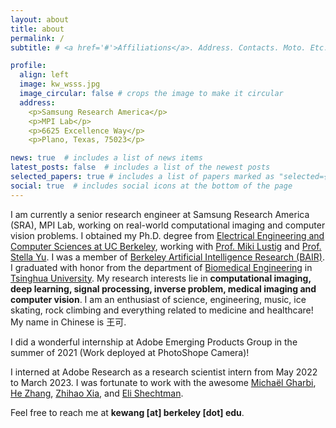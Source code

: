 ```yaml
---
layout: about
title: about
permalink: /
subtitle: # <a href='#'>Affiliations</a>. Address. Contacts. Moto. Etc.

profile:
  align: left
  image: kw_wsss.jpg
  image_circular: false # crops the image to make it circular
  address: 
    <p>Samsung Research America</p>
    <p>MPI Lab</p>
    <p>6625 Excellence Way</p>
    <p>Plano, Texas, 75023</p>

news: true  # includes a list of news items
latest_posts: false  # includes a list of the newest posts
selected_papers: true # includes a list of papers marked as "selected={true}"
social: true  # includes social icons at the bottom of the page
---
```


I am currently a senior research engineer at Samsung Research America (SRA), MPI Lab, working on real-world computational imaging and computer vision problems. I obtained my Ph.D. degree from [Electrical Engineering and Computer Sciences at UC Berkeley](https://eecs.berkeley.edu/), working with [Prof. Miki Lustig](http://people.eecs.berkeley.edu/~mlustig/) and [Prof. Stella Yu](https://web.eecs.umich.edu/~stellayu/). I was a member of [Berkeley Artificial Intelligence Research (BAIR)](https://bair.berkeley.edu/). I graduated with honor from the department of [Biomedical Engineering](http://www.med.tsinghua.edu.cn/) in [Tsinghua University](http://www.tsinghua.edu.cn/publish/thu2018en/index.html/). My research interests lie in **computational imaging, deep learning, signal processing, inverse problem, medical imaging and computer vision**. I am an enthusiast of science, engineering, music, ice skating, rock climbing and everything related to medicine and healthcare! My name in Chinese is 王可.

I did a wonderful  internship at Adobe Emerging Products Group in the summer of 2021 (Work deployed at PhotoShope Camera)!

I interned at Adobe Research as a research scientist intern from May 2022 to March 2023. I was fortunate to work with the awesome [Michaël Gharbi](http://mgharbi.com/), [He Zhang](https://sites.google.com/site/hezhangsprinter), [Zhihao Xia](https://likesum.github.io/), and [Eli Shechtman](https://research.adobe.com/person/eli-shechtman/).

Feel free to reach me at **kewang [at] berkeley [dot] edu**.

<!--
Write your biography here. Tell the world about yourself. Link to your favorite [subreddit](http://reddit.com). You can put a picture in, too. The code is already in, just name your picture `prof_pic.jpg` and put it in the `img/` folder.test

Put your address / P.O. box / other info right below your picture. You can also disable any of these elements by editing `profile` property of the YAML header of your `_pages/about.md`. Edit `_bibliography/papers.bib` and Jekyll will render your [publications page](/al-folio/publications/) automatically.

Link to your social media connections, too. This theme is set up to use [Font Awesome icons](http://fortawesome.github.io/Font-Awesome/) and [Academicons](https://jpswalsh.github.io/academicons/), like the ones below. Add your Facebook, Twitter, LinkedIn, Google Scholar, or just disable all of them.
-->